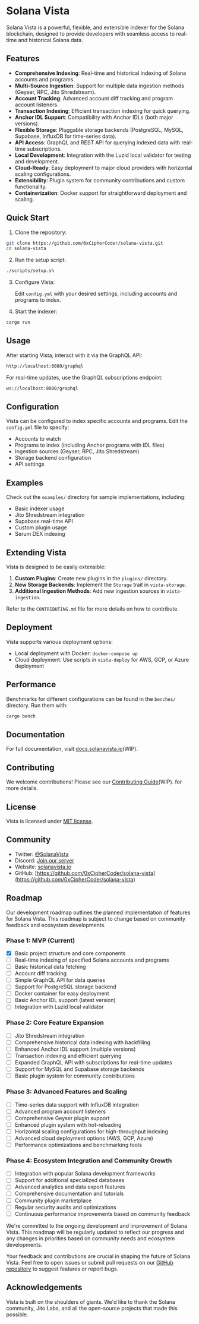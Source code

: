 # Solana Vista

Solana Vista is a powerful, flexible, and extensible indexer for the Solana blockchain, designed to provide developers with seamless access to real-time and historical Solana data.

## Features

- **Comprehensive Indexing**: Real-time and historical indexing of Solana accounts and programs.
- **Multi-Source Ingestion**: Support for multiple data ingestion methods (Geyser, RPC, Jito Shredstream).
- **Account Tracking**: Advanced account diff tracking and program account listeners.
- **Transaction Indexing**: Efficient transaction indexing for quick querying.
- **Anchor IDL Support**: Compatibility with Anchor IDLs (both major versions).
- **Flexible Storage**: Pluggable storage backends (PostgreSQL, MySQL, Supabase, InfluxDB for time-series data).
- **API Access**: GraphQL and REST API for querying indexed data with real-time subscriptions.
- **Local Development**: Integration with the Luzid local validator for testing and development.
- **Cloud-Ready**: Easy deployment to major cloud providers with horizontal scaling configurations.
- **Extensibility**: Plugin system for community contributions and custom functionality.
- **Containerization**: Docker support for straightforward deployment and scaling.

## Quick Start

1. Clone the repository:

```bash
git clone https://github.com/0xCipherCoder/solana-vista.git
cd solana-vista
```

2. Run the setup script:

```bash
./scripts/setup.sh
```

3. Configure Vista:

   Edit `config.yml` with your desired settings, including accounts and programs to index.

4. Start the indexer:

```bash
cargo run
```

## Usage

After starting Vista, interact with it via the GraphQL API:

```bash
http://localhost:8080/graphql
```

For real-time updates, use the GraphQL subscriptions endpoint:

```bash
ws://localhost:8080/graphql
```

## Configuration

Vista can be configured to index specific accounts and programs. Edit the `config.yml` file to specify:

- Accounts to watch
- Programs to index (including Anchor programs with IDL files)
- Ingestion sources (Geyser, RPC, Jito Shredstream)
- Storage backend configuration
- API settings

## Examples

Check out the `examples/` directory for sample implementations, including:

- Basic indexer usage
- Jito Shredstream integration
- Supabase real-time API
- Custom plugin usage
- Serum DEX indexing

## Extending Vista

Vista is designed to be easily extensible:

1. **Custom Plugins**: Create new plugins in the `plugins/` directory.
2. **New Storage Backends**: Implement the `Storage` trait in `vista-storage`.
3. **Additional Ingestion Methods**: Add new ingestion sources in `vista-ingestion`.

Refer to the `CONTRIBUTING.md` file for more details on how to contribute.

## Deployment

Vista supports various deployment options:

- Local deployment with Docker: `docker-compose up`
- Cloud deployment: Use scripts in `vista-deploy` for AWS, GCP, or Azure deployment

## Performance

Benchmarks for different configurations can be found in the `benches/` directory. Run them with:

```bash
cargo bench
```

## Documentation

For full documentation, visit [docs.solanavista.io](https://docs.solanavista.io)(WIP).

## Contributing

We welcome contributions! Please see our [Contributing Guide](CONTRIBUTING.md)(WIP). for more details.

## License

Vista is licensed under [MIT license](LICENSE-MIT).

## Community

- Twitter: [@SolanaVista](https://twitter.com/SolanaVista)
- Discord: [Join our server](https://discord.gg/solanavista)
- Website: [solanavista.io](https://solanavista.io)
- GitHub: [https://github.com/0xCipherCoder/solana-vista](https://github.com/0xCipherCoder/solana-vista)

## Roadmap

Our development roadmap outlines the planned implementation of features for Solana Vista. This roadmap is subject to change based on community feedback and ecosystem developments.

### Phase 1: MVP (Current)

- [x] Basic project structure and core components
- [ ] Real-time indexing of specified Solana accounts and programs
- [ ] Basic historical data fetching
- [ ] Account diff tracking
- [ ] Simple GraphQL API for data queries
- [ ] Support for PostgreSQL storage backend
- [ ] Docker container for easy deployment
- [ ] Basic Anchor IDL support (latest version)
- [ ] Integration with Luzid local validator

### Phase 2: Core Feature Expansion

- [ ] Jito Shredstream integration
- [ ] Comprehensive historical data indexing with backfilling
- [ ] Enhanced Anchor IDL support (multiple versions)
- [ ] Transaction indexing and efficient querying
- [ ] Expanded GraphQL API with subscriptions for real-time updates
- [ ] Support for MySQL and Supabase storage backends
- [ ] Basic plugin system for community contributions

### Phase 3: Advanced Features and Scaling

- [ ] Time-series data support with InfluxDB integration
- [ ] Advanced program account listeners
- [ ] Comprehensive Geyser plugin support
- [ ] Enhanced plugin system with hot-reloading
- [ ] Horizontal scaling configurations for high-throughput indexing
- [ ] Advanced cloud deployment options (AWS, GCP, Azure)
- [ ] Performance optimizations and benchmarking tools

### Phase 4: Ecosystem Integration and Community Growth

- [ ] Integration with popular Solana development frameworks
- [ ] Support for additional specialized databases
- [ ] Advanced analytics and data export features
- [ ] Comprehensive documentation and tutorials
- [ ] Community plugin marketplace
- [ ] Regular security audits and optimizations
- [ ] Continuous performance improvements based on community feedback

We're committed to the ongoing development and improvement of Solana Vista. This roadmap will be regularly updated to reflect our progress and any changes in priorities based on community needs and ecosystem developments.

Your feedback and contributions are crucial in shaping the future of Solana Vista. Feel free to open issues or submit pull requests on our [GitHub repository](https://github.com/0xCipherCoder/solana-vista) to suggest features or report bugs.

## Acknowledgements

Vista is built on the shoulders of giants. We'd like to thank the Solana community, Jito Labs, and all the open-source projects that made this possible.
